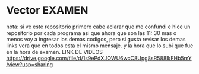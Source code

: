 # Vector EXAMEN
nota: si ve este repositorio primero cabe aclarar que me confundi e hice un repositorio por cada programa asi que ahora que son las 11: 30 mas o menos voy a ingresar los demas codigos, pero si gusta revisar los demas links vera que en todos esta el mismo mensaje. y la hora que lo subi que fue en la hora de examen.
LINK DE VIDEOS
https://drive.google.com/file/d/1s9ePdXJOWU6wcC8Upg8sR588IkFHb5mY/view?usp=sharing
